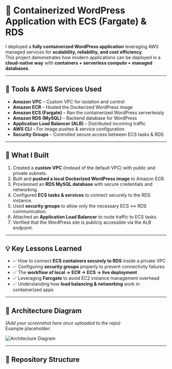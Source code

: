﻿# 🚀 Containerized WordPress Application with ECS (Fargate) & RDS

I deployed a **fully containerized WordPress application** leveraging AWS managed services for **scalability, reliability, and cost efficiency**.  
This project demonstrates how modern applications can be deployed in a **cloud-native way** with **containers + serverless compute + managed databases**.

---

## 🧰 Tools & AWS Services Used

- **Amazon VPC** – Custom VPC for isolation and control  
- **Amazon ECR** – Hosted the Dockerized WordPress image  
- **Amazon ECS (Fargate)** – Ran the containerized WordPress serverlessly  
- **Amazon RDS (MySQL)** – Backend database for WordPress  
- **Application Load Balancer (ALB)** – Distributed incoming traffic  
- **AWS CLI** – For image pushes & service configuration  
- **Security Groups** – Controlled secure access between ECS tasks & RDS  

---

## 🔨 What I Built

1. Created a **custom VPC** (instead of the default VPC) with public and private subnets.  
2. Built and **pushed a local Dockerized WordPress image** to Amazon ECR.  
3. Provisioned an **RDS MySQL database** with secure credentials and networking.  
4. Configured **ECS tasks & services** to connect securely to the RDS instance.  
5. Used **security groups** to allow only the necessary ECS ↔ RDS communication.  
6. Attached an **Application Load Balancer** to route traffic to ECS tasks.  
7. Verified that the WordPress site is publicly accessible via the ALB endpoint.  

---

## 💡 Key Lessons Learned

- ✅ How to connect **ECS containers securely to RDS** inside a private VPC  
- ✅ Configuring **security groups** properly to prevent connectivity failures  
- ✅ The **workflow of local → ECR → ECS → live deployment**  
- ✅ Leveraging **Farcgate** to avoid EC2 instance management overhead  
- ✅ Understanding how **load balancing & networking** work in containerized apps  

---

## 📸 Architecture Diagram

*(Add your screenshot here once uploaded to the repo)*  
Example placeholder:  

![Architecture Diagram](./diagram.png)

---

## 📂 Repository Structure


